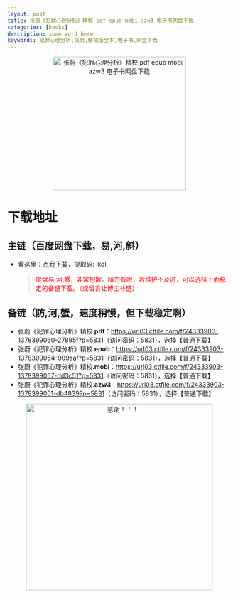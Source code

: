 ```yaml
---
layout: post
title: 张蔚《犯罪心理分析》精校 pdf epub mobi azw3 电子书网盘下载
categories: [books]
description: some word here
keywords: 犯罪心理分析,张蔚,精校版全本,电子书,网盘下载
---
```


<div align="center"><img src="https://qweree.cn/wp-content/uploads/2024/10/fan-zui-xin-li-fen-xi-tuya.jpg" alt="张蔚《犯罪心理分析》精校 pdf epub mobi azw3 电子书网盘下载" width="300px" height="auto"></div>

# 下载地址

## 主链（百度网盘下载，易,河,斜）

- 看这里：[点我下载](https://pan.baidu.com/s/1iMXUbSbtZQZjDcqDmnWUyw?pwd=ikol)，提取码: ikol

  > <p style="color:red" >度盘易,河,蟹，非常抱歉。精力有限，若维护不及时，可以选择下面稳定的备链下载。（或留言让博主补链）</p>

## 备链（防,河,蟹，速度稍慢，但下载稳定啊）

- 张蔚《犯罪心理分析》精校.**pdf**：<https://url03.ctfile.com/f/24333903-1378399060-27895f?p=5831>（访问密码：5831），选择【普通下载】
- 张蔚《犯罪心理分析》精校.**epub**：<https://url03.ctfile.com/f/24333903-1378399054-909aaf?p=5831>（访问密码：5831），选择【普通下载】
- 张蔚《犯罪心理分析》精校.**mobi**：<https://url03.ctfile.com/f/24333903-1378399057-dd3c51?p=5831>（访问密码：5831），选择【普通下载】
- 张蔚《犯罪心理分析》精校.**azw3**：<https://url03.ctfile.com/f/24333903-1378399051-db4839?p=5831>（访问密码：5831），选择【普通下载】

<div align="center"><img src="https://pic.imgdb.cn/item/661246bf68eb935713c7f81c.gif" alt="感谢！！！" width="420px" height="auto"/></div>
